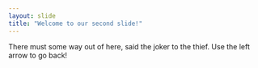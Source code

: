 ```yaml
---
layout: slide
title: "Welcome to our second slide!"
---
```

There must some way out of here, said the joker to the thief.
Use the left arrow to go back!